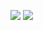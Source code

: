 [![](https://github-readme-stats.vercel.app/api?username=R1NC&show_icons=true&show_icons=true&theme=vue&hide_title=false&line_height=21)]()
[![](https://github-readme-stats.vercel.app/api/top-langs/?username=R1NC&show_icons=true&layout=compact&theme=vue&hide_title=false)]()
